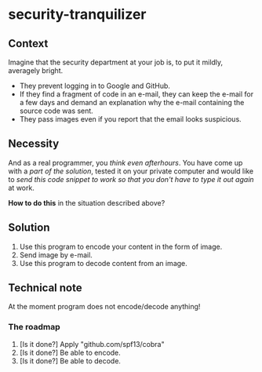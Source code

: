 # security-tranquilizer

## Context
Imagine that the security department at your job is, to put it mildly, averagely bright.

- They prevent logging in to Google and GitHub.
- If they find a fragment of code in an e-mail, they can keep the e-mail for a few days and demand an explanation why the e-mail containing the source code was sent.
- They pass images even if you report that the email looks suspicious.

## Necessity
And as a real programmer, you _think even afterhours_.
You have come up with a _part of the solution_, tested it on your private computer and would like to _send this code snippet to work so that you don't have to type it out again_ at work.

**How to do this** in the situation described above? 

## Solution
1. Use this program to encode your content in the form of image.
1. Send image by e-mail.
1. Use this program to decode content from an image.

## Technical note
At the moment program does not encode/decode anything!

### The roadmap
1. [Is it done?] Apply "github.com/spf13/cobra"
1. [Is it done?] Be able to encode.
1. [Is it done?] Be able to decode.
